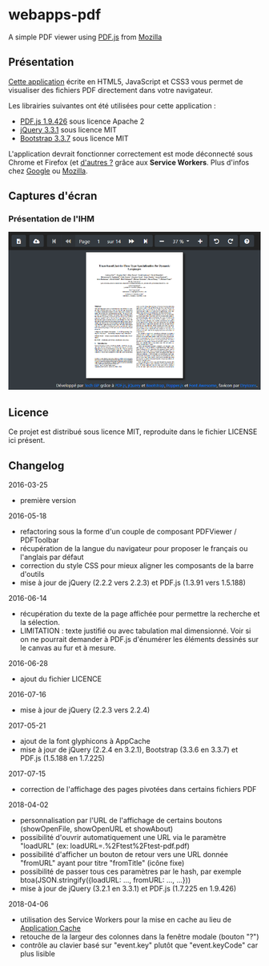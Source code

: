 # webapps-pdf

A simple PDF viewer using [PDF.js](http://mozilla.github.io/pdf.js/) from [Mozilla](https://www.mozilla.org/fr/)

## Présentation

[Cette application](http://techgp.fr/webapps/webapps-pdf.html) écrite en HTML5, JavaScript et CSS3 vous permet de visualiser des fichiers PDF directement dans votre navigateur.

Les librairies suivantes ont été utilisées pour cette application :

- [PDF.js 1.9.426](http://mozilla.github.io/pdf.js/) sous licence Apache 2
- [jQuery 3.3.1](http://jquery.com/) sous licence MIT
- [Bootstrap 3.3.7](http://getbootstrap.com/css/) sous licence MIT

L'application devrait fonctionner correctement est mode déconnecté sous Chrome et Firefox (et [d'autres ?](https://caniuse.com/#search=service+worker) grâce aux **Service Workers**.
Plus d'infos chez [Google](https://developers.google.com/web/fundamentals/primers/service-workers/) ou [Mozilla](https://developer.mozilla.org/en-US/docs/Web/API/Service_Worker_API/Using_Service_Workers).

## Captures d'écran

### Présentation de l'IHM

![Présentation de l'IHM](./screenshots/webapps-pdf-1.png)

## Licence

Ce projet est distribué sous licence MIT, reproduite dans le fichier LICENSE ici présent.

## Changelog

2016-03-25
- première version

2016-05-18
- refactoring sous la forme d'un couple de composant PDFViewer / PDFToolbar
- récupération de la langue du navigateur pour proposer le français ou l'anglais par défaut
- correction du style CSS pour mieux aligner les composants de la barre d'outils
- mise à jour de jQuery (2.2.2 vers 2.2.3) et PDF.js (1.3.91 vers 1.5.188)

2016-06-14
- récupération du texte de la page affichée pour permettre la recherche et la sélection.
- LIMITATION : texte justifié ou avec tabulation mal dimensionné. Voir si on ne pourrait demander à PDF.js d'énumérer les éléments dessinés sur le canvas au fur et à mesure.

2016-06-28
- ajout du fichier LICENCE

2016-07-16
- mise à jour de jQuery (2.2.3 vers 2.2.4)

2017-05-21
- ajout de la font glyphicons à AppCache
- mise à jour de jQuery (2.2.4 en 3.2.1), Bootstrap (3.3.6 en 3.3.7) et PDF.js (1.5.188 en 1.7.225)

2017-07-15
- correction de l'affichage des pages pivotées dans certains fichiers PDF 

2018-04-02
- personnalisation par l'URL de l'affichage de certains boutons (showOpenFile, showOpenURL et showAbout)
- possibilité d'ouvrir automatiquement une URL via le paramètre "loadURL" (ex: loadURL=.%2Ftest%2Ftest-pdf.pdf)
- possibilité d'afficher un bouton de retour vers une URL donnée "fromURL" ayant pour titre "fromTitle" (icône fixe)
- possibilité de passer tous ces paramètres par le hash, par exemple btoa(JSON.stringify({loadURL: ..., fromURL: ..., ...}))
- mise à jour de jQuery (3.2.1 en 3.3.1) et PDF.js (1.7.225 en 1.9.426)

2018-04-06
- utilisation des Service Workers pour la mise en cache au lieu de [Application Cache](https://developer.mozilla.org/fr/docs/Utiliser_Application_Cache)
- retouche de la largeur des colonnes dans la fenêtre modale (bouton "?")
- contrôle au clavier basé sur "event.key" plutôt que "event.keyCode" car plus lisible
